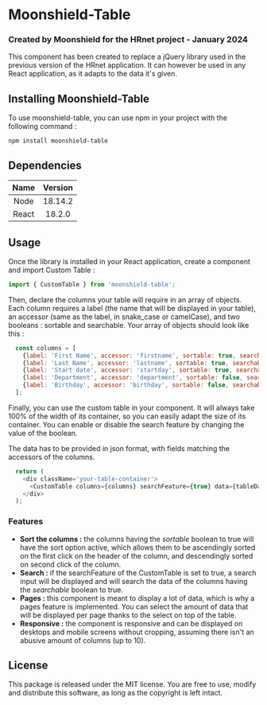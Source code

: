 # Moonshield-Table
### Created by Moonshield for the HRnet project - January 2024

This component has been created to replace a jQuery library used in the previous version of the HRnet application. It can however be used in any React application, as it adapts to the data it's given.

## Installing Moonshield-Table

To use moonshield-table, you can use npm in your project with the following command :

```
npm install moonshield-table
```

## Dependencies

| Name | Version |
| :-: | :-: |
| Node | 18.14.2 |
| React | 18.2.0 |

## Usage

Once the library is installed in your React application, create a component and import Custom Table :
```js
import { CustomTable } from 'moonshield-table';
```

Then, declare the columns your table will require in an array of objects. Each column requires a label (the name that will be displayed in your table), an accessor (same as the label, in snake_case or camelCase), and two booleans : sortable and searchable. Your array of objects should look like this :

```js
  const columns = [
    {label: 'First Name', accessor: 'firstname', sortable: true, searchable: true},
    {label: 'Last Name', accessor: 'lastname', sortable: true, searchable: true},
    {label: 'Start date', accessor: 'startday', sortable: true, searchable: true},
    {label: 'Department', accessor: 'department', sortable: false, searchable: false},
    {label: 'Birthday', accessor: 'birthday', sortable: false, searchable: true},
  ];
```

Finally, you can use the custom table in your component. It will always take 100% of the width of its container, so you can easily adapt the size of its container. You can enable or disable the search feature by changing the value of the boolean.

The data has to be provided in json format, with fields matching the accessors of the columns.

```js
  return (
    <div className='your-table-container'>
      <CustomTable columns={columns} searchFeature={true} data={tableData} />
    </div>
  );
```

### Features

- **Sort the columns :** the columns having the *sortable* boolean to true will have the sort option active, which allows them to be ascendingly sorted on the first click on the header of the column, and descendingly sorted on second click of the column.
- **Search :** if the searchFeature of the CustomTable is set to true, a search input will be displayed and will search the data of the columns having the *searchable* boolean to true.
- **Pages :** this component is meant to display a lot of data, which is why a pages feature is implemented. You can select the amount of data that will be displayed per page thanks to the select on top of the table.
- **Responsive :** the component is responsive and can be displayed on desktops and mobile screens without cropping, assuming there isn't an abusive amount of columns (up to 10).

## License

This package is released under the MIT license. You are free to use, modify and distribute this software, as long as the copyright is left intact.